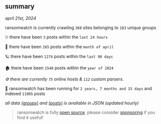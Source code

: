 
## summary
_april 21st, 2024_

ransomwatch is currently crawling `368` sites belonging to `183` unique groups

⏲ there have been `3` posts within the `last 24 hours`

🦈 there have been `265` posts within the `month of april`

🪐 there have been `1274` posts within the `last 90 days`

🏚 there have been `1548` posts within the `year of 2024`

_⚙️ there are currently `75` online hosts & `112` custom parsers._

🦕 ransomwatch has been running for `2 years, 7 months and 15 days` and indexed `11005` posts

_all data  [(groups)](http://ransomwhat.telemetry.ltd/groups) and [(posts)](http://ransomwhat.telemetry.ltd/posts) is available in JSON (updated hourly)_

> ransomwatch is fully [open source](https://github.com/joshhighet/ransomwatch#ransomwatch--). please consider [sponsoring](https://github.com/sponsors/joshhighet) if you find it useful!
